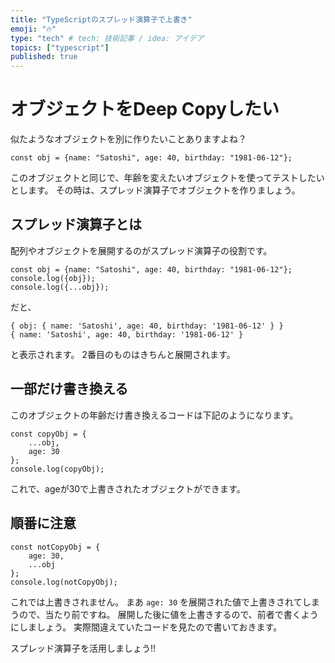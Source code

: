 ```yaml
---
title: "TypeScriptのスプレッド演算子で上書き"
emoji: "🔥"
type: "tech" # tech: 技術記事 / idea: アイデア
topics: ["typescript"]
published: true
---
```


# オブジェクトをDeep Copyしたい

似たようなオブジェクトを別に作りたいことありますよね？

```:typescript
const obj = {name: "Satoshi", age: 40, birthday: "1981-06-12"};
```

このオブジェクトと同じで、年齢を変えたいオブジェクトを使ってテストしたいとします。
その時は、スプレッド演算子でオブジェクトを作りましょう。

## スプレッド演算子とは
配列やオブジェクトを展開するのがスプレッド演算子の役割です。

```:typescript
const obj = {name: "Satoshi", age: 40, birthday: "1981-06-12"};
console.log({obj});
console.log({...obj});
```

だと、

```
{ obj: { name: 'Satoshi', age: 40, birthday: '1981-06-12' } }
{ name: 'Satoshi', age: 40, birthday: '1981-06-12' }
```

と表示されます。
2番目のものはきちんと展開されます。


## 一部だけ書き換える

このオブジェクトの年齢だけ書き換えるコードは下記のようになります。

```:typescript
const copyObj = {
    ...obj,
    age: 30
};
console.log(copyObj);
```

これで、ageが30で上書きされたオブジェクトができます。

## 順番に注意

```:typescript
const notCopyObj = {
    age: 30,
    ...obj
};
console.log(notCopyObj);
```

これでは上書きされません。
まあ `age: 30` を展開された値で上書きされてしまうので、当たり前ですね。
展開した後に値を上書きするので、前者で書くようにしましょう。
実際間違えていたコードを見たので書いておきます。

スプレッド演算子を活用しましょう!!



